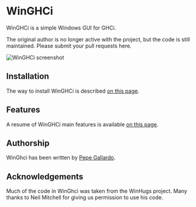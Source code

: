 # WinGHCi

WinGHCi is a simple Windows GUI for GHCi. 

The original author is no longer active with the project, but the code is still maintained. Please submit your pull requests here.

![WinGHCi screenshot](http://winghci.googlecode.com/files/WinGhciScreenshot.png)

## Installation

The way to install WinGHCi is described [on this page](https://github.com/haskell/winghci/wiki/Installation).

## Features

A resume of WinGHCi main features is available [on this page](https://github.com/haskell/winghci/wiki/Features). 

## Authorship

WinGhci has been written by [Pepe Gallardo](http://www.lcc.uma.es/~pepeg/).

## Acknowledgements

Much of the code in WinGhci was taken from the WinHugs project. Many thanks to Neil Mitchell for giving us permission to use his code. 
